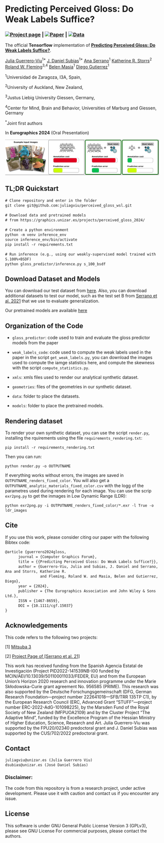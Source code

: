 # Predicting Perceived Gloss: Do Weak Labels Suffice?

### [![Project page](https://img.shields.io/badge/-Project%20page-blue)](https://graphics.unizar.es/projects/perceived_gloss_2024/) | [![Paper](https://img.shields.io/badge/Paper-PDF-red)](https://arxiv.org/pdf/2403.17672.pdf) | [![Data](https://img.shields.io/badge/-Data-yellowgreen)](--)

The official **Tensorflow**  implementation of [**Predicting Perceived Gloss: Do Weak Labels Suffice?**](https://graphics.unizar.es/projects/perceived_gloss_2024/). 

[Julia Guerrero-Viu](http://webdiis.unizar.es/~juliagv/)<sup>1*</sup>
[J. Daniel Subias](https://dsubias.github.io/#about)<sup>1*</sup>
[Ana Serrano](https://ana-serrano.github.io/)<sup>1</sup>
[Katherine R. Storrs](https://www.katestorrs.com/#about)<sup>2</sup>
[Roland W. Fleming](https://www.allpsych.uni-giessen.de/fleminglab/)<sup>3,4</sup>
[Belen Masia](http://webdiis.unizar.es/~bmasia/)<sup>1</sup>
[Diego Gutierrez](http://giga.cps.unizar.es/~diegog/)<sup>1</sup>

<sup>1</sup>Universidad de Zaragoza, I3A, Spain, 

<sup>2</sup>University of Auckland, New Zealand, 

<sup>3</sup>Justus Liebig University Giessen, Germany, 

<sup>4</sup>Center for Mind, Brain and Behavior, Universities of Marburg and Giessen, Germany

<sup>*</sup>Joint first authors


In **Eurographics 2024** (Oral Presentation)

<img src='imgs/teaser.png'/>

## TL;DR Quickstart
```
# Clone repository and enter in the folder
git clone git@github.com:juliagviu/perceived_gloss_wsl.git

# Download data and pretrained models 
# from https://graphics.unizar.es/projects/perceived_gloss_2024/

# Create a python environment
python -m venv inference_env
source inference_env/bin/activate
pip install -r requirements.txt

# Run inference (e.g., using our weakly-supervised model trained with S.100%+BSDF)
python gloss_predictor/inference.py s_100_bsdf
```

## Download Dataset and Models
You can download our test dataset from [here](https://nas-graphics.unizar.es/s/M6CD8PY4DsrNFmm).
Also, you can download additional datasets to test our model, such as the test set B from [Serrano et al. 2021](https://mig.mpi-inf.mpg.de/) that we use to evaluate generalization.

Our pretrained models are available [here](https://nas-graphics.unizar.es/s/trbfGHdrKRig6D2)

## Organization of the Code
* `gloss_predictor`: code used to train and evaluate the gloss predictor models from the paper

* `weak_labels_code`: code used to compute the weak labels used in the paper in the script `get_weak_labels.py`, you can download the images used to compute the iamge statistics here, and compute the skewness with the script `compute_statistics.py`.

* `xmls`: xmls files used to render our analytical synthetic dataset.

* `geometries`: files of the geometries in our synthetic dataset.

* `data`: folder to place the datasets.

* `models`: folder to place the pretrained models.
 

## Rendering dataset

To render your own synthetic dataset, you can use the script `render.py`, installing the rquirements using the file `requirements_rendering.txt`:

```
pip install -r requirements_rendering.txt
```

Then you can run: 

```
python render.py -o OUTPUTNAME
```

If everything works without errors, the images are saved in `OUTPUTNAME_renders_fixed_color`. You will also get a `OUTPUTNAME_analytic_materials_fixed_color.csv` with the logg of the parametres used during rendering for each image. You can use the scrip `exr2png.py` to get the inmages in Low Dynamic Range (LDR): 

```
python exr2png.py -i OUTPUTNAME_renders_fixed_color/*.exr -l True -o ldr_images
```


## Cite

If you use this work, please consider citing our paper with the following Bibtex code:

```
@article {guerrero2024gloss,
      journal = {Computer Graphics Forum}, 
      title = {{Predicting Perceived Gloss: Do Weak Labels Suffice?}},
      author = {Guerrero-Viu, Julia and Subias, J. Daniel and Serrano, Ana and Storrs, Katherine R. 
                and Fleming, Roland W. and Masia, Belen and Gutierrez, Diego}, 
      year = {2024},
      publisher = {The Eurographics Association and John Wiley & Sons Ltd.}, 
      ISSN = {1467-8659}, 
      DOI = {10.1111/cgf.15037}
}
```

## Acknowledgements

This code refers to the following two projects:

[1] [Mitsuba 3](https://www.mitsuba-renderer.org/)

[2] [Project Page of [Serrano et al. 21]](https://mig.mpi-inf.mpg.de/) 

This work has received funding from the Spanish Agencia Estatal de Investigación (Project PID2022-141539NB-I00 funded by MCIN/AEI/10.13039/501100011033/FEDER, EU) and from the European Union’s Horizon 2020 research and innovation programme under the Marie Skłodowska-Curie grant agreement No. 956585 (PRIME). This research was also supported by the Deutsche Forschungsgemeinschaft (DFG, German Research Foundation—project number 222641018—SFB/TRR 135TP C1), by the European Research Council (ERC, Advanced Grant “STUFF”—project number ERC-2022-AdG-101098225), by the Marsden Fund of the Royal Society of New Zealand (MFPUOA2109) and by the Cluster Project “The Adaptive Mind”, funded by the Excellence Program of the Hessian Ministry of Higher Education, Science, Research and Art. 
Julia Guerrero-Viu was supported by the FPU20/02340 predoctoral grant and J. Daniel Subias was supported by the CUS/702/2022 predoctoral grant.


## Contact

    juliagviu@unizar.es (Julia Guerrero Viu)
    dsubias@unizar.es (José Daniel Subías)

### Disclaimer:
The code from this repository is from a research project, under active development. Please use it with caution and contact us if you encounter any issue.

## License

This software is under GNU General Public License Version 3 (GPLv3), please see GNU License
For commercial purposes, please contact the authors.
